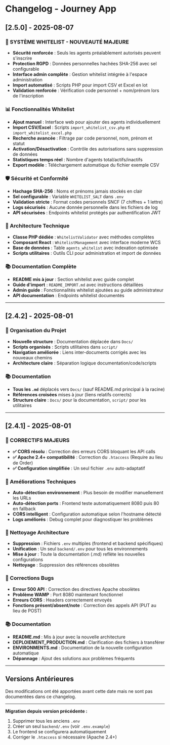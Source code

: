 # Changelog - Journey App

## [2.5.0] - 2025-08-07

### 🔐 SYSTÈME WHITELIST - NOUVEAUTÉ MAJEURE
- **Sécurité renforcée** : Seuls les agents préalablement autorisés peuvent s'inscrire
- **Protection RGPD** : Données personnelles hachées SHA-256 avec sel configurable
- **Interface admin complète** : Gestion whitelist intégrée à l'espace administration
- **Import automatisé** : Scripts PHP pour import CSV et Excel en lot
- **Validation renforcée** : Vérification code personnel + nom/prénom lors de l'inscription

### 📊 Fonctionnalités Whitelist
- **Ajout manuel** : Interface web pour ajouter des agents individuellement
- **Import CSV/Excel** : Scripts `import_whitelist_csv.php` et `import_whitelist_excel.php`
- **Recherche avancée** : Filtrage par code personnel, nom, prénom et statut
- **Activation/Désactivation** : Contrôle des autorisations sans suppression de données
- **Statistiques temps réel** : Nombre d'agents total/actifs/inactifs
- **Export modèle** : Téléchargement automatique du fichier exemple CSV

### 🛡️ Sécurité et Conformité
- **Hachage SHA-256** : Noms et prénoms jamais stockés en clair
- **Sel configurable** : Variable `WHITELIST_SALT` dans `.env`
- **Validation stricte** : Format codes personnels SNCF (7 chiffres + 1 lettre)
- **Logs sécurisés** : Aucune donnée personnelle dans les fichiers de log
- **API sécurisées** : Endpoints whitelist protégés par authentification JWT

### 🔧 Architecture Technique
- **Classe PHP dédiée** : `WhitelistValidator` avec méthodes complètes
- **Composant React** : `WhitelistManagement` avec interface moderne WCS
- **Base de données** : Table `agents_whitelist` avec indexation optimisée
- **Scripts utilitaires** : Outils CLI pour administration et import de données

### 📚 Documentation Complète
- **README mis à jour** : Section whitelist avec guide complet
- **Guide d'import** : `README_IMPORT.md` avec instructions détaillées
- **Admin guide** : Fonctionnalités whitelist ajoutées au guide administrateur
- **API documentation** : Endpoints whitelist documentés

---

## [2.4.2] - 2025-08-01

### 📁 Organisation du Projet
- **Nouvelle structure** : Documentation déplacée dans `Docs/`
- **Scripts organisés** : Scripts utilitaires dans `script/`
- **Navigation améliorée** : Liens inter-documents corrigés avec les nouveaux chemins
- **Architecture claire** : Séparation logique documentation/code/scripts

### 📚 Documentation
- **Tous les `.md`** déplacés vers `Docs/` (sauf README.md principal à la racine)
- **Références croisées** mises à jour (liens relatifs corrects)
- **Structure claire** : `Docs/` pour la documentation, `script/` pour les utilitaires

---

## [2.4.1] - 2025-08-01

### 🎉 CORRECTIFS MAJEURS
- **✅ CORS résolu** : Correction des erreurs CORS bloquant les API calls
- **✅ Apache 2.4+ compatibilité** : Correction du `.htaccess` (Require au lieu de Order)
- **✅ Configuration simplifiée** : Un seul fichier `.env` auto-adaptatif

### 🔧 Améliorations Techniques
- **Auto-détection environnement** : Plus besoin de modifier manuellement les URLs
- **Auto-détection ports** : Frontend teste automatiquement 8080 puis 80 en fallback  
- **CORS intelligent** : Configuration automatique selon l'hostname détecté
- **Logs améliorés** : Debug complet pour diagnostiquer les problèmes

### 📁 Nettoyage Architecture
- **Suppression** : Fichiers `.env` multiples (frontend et backend spécifiques)
- **Unification** : Un seul `backend/.env` pour tous les environnements
- **Mise à jour** : Toute la documentation (.md) reflète les nouvelles configurations
- **Nettoyage** : Suppression des références obsolètes

### 🐛 Corrections Bugs
- **Erreur 500 API** : Correction des directives Apache obsolètes
- **Problème WAMP** : Port 8080 maintenant fonctionnel
- **Erreurs CORS** : Headers correctement envoyés
- **Fonctions présent/absent/note** : Correction des appels API (PUT au lieu de POST)

### 📚 Documentation
- **README.md** : Mis à jour avec la nouvelle architecture
- **DEPLOIEMENT_PRODUCTION.md** : Clarification des fichiers à transférer
- **ENVIRONMENTS.md** : Documentation de la nouvelle configuration automatique
- **Dépannage** : Ajout des solutions aux problèmes fréquents

---

## Versions Antérieures

Des modifications ont été apportées avant cette date mais ne sont pas documentées dans ce changelog.

---

**Migration depuis version précédente :**
1. Supprimer tous les anciens `.env` 
2. Créer un seul `backend/.env` (voir `.env.example`)
3. Le frontend se configurera automatiquement
4. Corriger le `.htaccess` si nécessaire (Apache 2.4+)